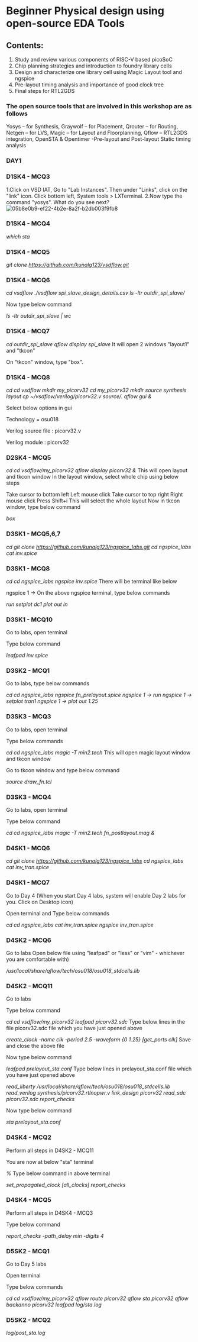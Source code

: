 # Beginner Physical design using open-source EDA Tools
## Contents:
1. Study and review various components of RISC-V based picoSoC
2. Chip planning strategies and introduction to foundry library cells
3. Design and characterize one library cell using Magic Layout tool and ngspice
4. Pre-layout timing analysis and importance of good clock tree
5. Final steps for RTL2GDS

### The open source tools that are involved in this workshop are as follows

Yosys – for Synthesis, 
Graywolf – for Placement, 
Qrouter – for Routing, 
Netgen – for LVS, 
Magic – for Layout and Floorplanning, 
Qflow – RTL2GDS integration, 
OpenSTA & Opentimer -Pre-layout and Post-layout Static timing analysis

### DAY1
### D1SK4 - MCQ3

1.Click on VSD IAT, Go to "Lab Instances". Then under "Links", click on the "link" icon. Click bottom left, System tools > LXTerminal. 2.Now type the command "yosys". What do you see next?
![05b8e0b9-ef22-4b2e-8a2f-b2db003f9fb8](https://user-images.githubusercontent.com/71768466/110246150-73ce9700-7f8c-11eb-929e-0980ff330a13.jpg)


### D1SK4 - MCQ4

*which sta*

### D1SK4 - MCQ5

*git clone https://github.com/kunalg123/vsdflow.git*

### D1SK4 - MCQ6
*cd vsdflow
./vsdflow spi_slave_design_details.csv
ls -ltr outdir_spi_slave/*

Now type below command

*ls -ltr outdir_spi_slave | wc*


### D1SK4 - MCQ7

*cd outdir_spi_slave
qflow display spi_slave*
It will open 2 windows "layout1" and "tkcon"

On "tkcon" window, type "box".



### D1SK4 - MCQ8
*cd
cd vsdflow
mkdir my_picorv32
cd my_picorv32
mkdir source synthesis layout
cp ~/vsdflow/verilog/picorv32.v source/.
qflow gui &*

Select below options in gui

Technology = osu018

Verilog source file : picorv32.v

Verilog module : picorv32




### D2SK4 - MCQ5
*cd
cd vsdflow/my_picorv32
qflow display picorv32 &*
This will open layout and tkcon window In the layout window, select whole chip using below steps

Take cursor to bottom left
Left mouse click
Take cursor to top right
Right mouse click
Press Shift+i
This will select the whole layout Now in tkcon window, type below command

*box*



### D3SK1 - MCQ5,6,7
*cd
git clone https://github.com/kunalg123/ngspice_labs.git
cd ngspice_labs
cat inv.spice*


### D3SK1 - MCQ8

*cd
cd ngspice_labs
ngspice inv.spice*
There will be terminal like below

ngspice 1 ->
On the above ngspice terminal, type below commands

*run
setplot dc1
plot out in*




### D3SK1 - MCQ10
Go to labs, open terminal

Type below command

*leafpad inv.spice*




### D3SK2 - MCQ1
Go to labs, type below commands

*cd
cd ngspice_labs
ngspice fn_prelayout.spice
ngspice 1 -> run
ngspice 1 -> setplot tran1
ngspice 1 -> plot out 1.25*




### D3SK3 - MCQ3

Go to labs, open terminal

Type below commands

*cd
cd ngspice_labs
magic -T min2.tech*
This will open magic layout window and tkcon window

Go to tkcon window and type below command

*source draw_fn.tcl*




### D3SK3 - MCQ4
Go to labs, open terminal

Type below command

*cd
cd ngspice_labs
magic -T min2.tech fn_postlayout.mag &*



### D4SK1 - MCQ6

*cd
git clone https://github.com/kunalg123/ngspice_labs
cd ngspice_labs
cat inv_tran.spice*


### D4SK1 - MCQ7
Go to Day 4 (When you start Day 4 labs, system will enable Day 2 labs for you. Click on Desktop icon)

Open terminal and Type below commands

*cd
cd ngspice_labs
cat inv_tran.spice
ngspice inv_tran.spice*



### D4SK2 - MCQ6

Go to labs Open below file using "leafpad" or "less" or "vim" - whichever you are comfortable with)

*/usr/local/share/qflow/tech/osu018/osu018_stdcells.lib*





### D4SK2 - MCQ11
Go to labs

Type below command

*cd
cd vsdflow/my_picorv32
leafpad picorv32.sdc*
Type below lines in the file picorv32.sdc file which you have just opened above

*create_clock -name clk -period 2.5 -waveform {0 1.25} [get_ports clk]*
Save and close the above file

Now type below command

*leafpad prelayout_sta.conf*
Type below lines in prelayout_sta.conf file which you have just opened above

*read_liberty /usr/local/share/qflow/tech/osu018/osu018_stdcells.lib
read_verilog synthesis/picorv32.rtlnopwr.v
link_design picorv32
read_sdc picorv32.sdc
report_checks*


Now type below command

*sta prelayout_sta.conf*


### D4SK4 - MCQ2
Perform all steps in D4SK2 - MCQ11

You are now at below "sta" terminal

*%*
Type below command in above terminal

*set_propagated_clock [all_clocks]
report_checks*




### D4SK4 - MCQ5
Perform all steps in D4SK4 - MCQ3

Type below command

*report_checks -path_delay min -digits 4*




### D5SK2 - MCQ1
Go to Day 5 labs

Open terminal

Type below commands

*cd
cd vsdflow/my_picorv32
qflow route picorv32
qflow sta picorv32
qflow backanno picorv32
leafpad log/sta.log*



### D5SK2 - MCQ2

*log/post_sta.log*







